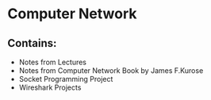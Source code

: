 # Computer Network

## Contains:

* Notes from Lectures
* Notes from Computer Network Book by James F.Kurose
* Socket Programming Project
* Wireshark Projects
